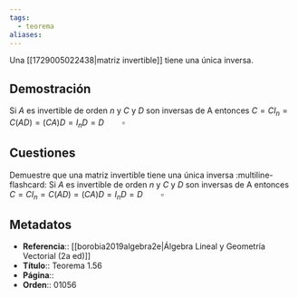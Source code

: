 ```yaml
---
tags:
  - teorema
aliases:
---
```

Una [[1729005022438|matriz invertible]] tiene una única inversa.

## Demostración
Si $A$ es invertible de orden $n$ y $C$ y $D$ son inversas de A entonces
$C=CI_n=C(AD)=(CA)D=I_nD=D \hspace{2em} \square$

## Cuestiones

Demuestre que una matriz invertible tiene una única inversa
:multiline-flashcard:
Si $A$ es invertible de orden $n$ y $C$ y $D$ son inversas de A entonces
$C=CI_n=C(AD)=(CA)D=I_nD=D \hspace{2em} \square$

## Metadatos
- **Referencia**:: [[borobia2019algebra2e|Álgebra Lineal y Geometría Vectorial (2a ed)]]
- **Título**:: Teorema 1.56
- **Página**::
- **Orden**:: 01056

